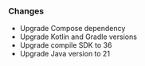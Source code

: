 ### Changes
  - Upgrade Compose dependency
  - Upgrade Kotlin and Gradle versions
  - Upgrade compile SDK to 36
  - Upgrade Java version to 21
